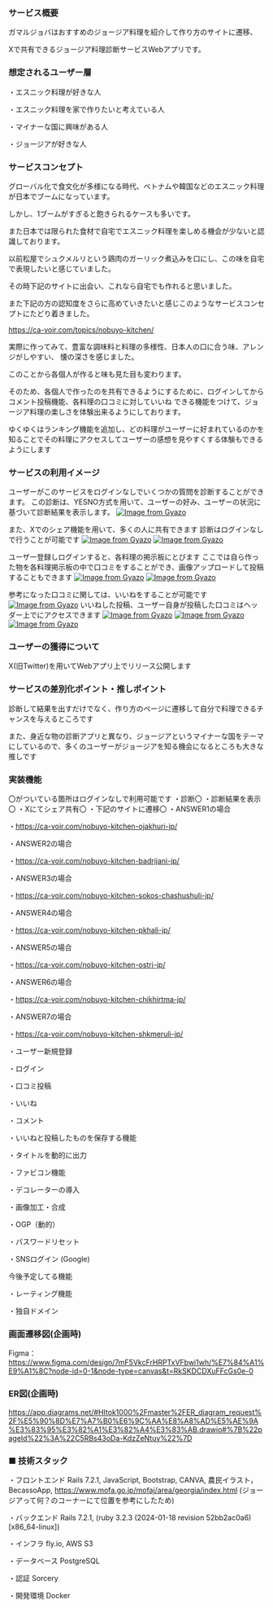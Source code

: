 ### サービス概要
ガマルジョバはおすすめのジョージア料理を紹介して作り方のサイトに遷移、

Xで共有できるジョージア料理診断サービスWebアプリです。

### 想定されるユーザー層

・エスニック料理が好きな人

・エスニック料理を家で作りたいと考えている人

・マイナーな国に興味がある人

・ジョージアが好きな人

### サービスコンセプト

グローバル化で食文化が多様になる時代、ベトナムや韓国などのエスニック料理が日本でブームになっています。

しかし、1ブームがすぎると飽きられるケースも多いです。

また日本では限られた食材で自宅でエスニック料理を楽しめる機会が少ないと認識しております。

以前松屋でシュクメルリという鶏肉のガーリック煮込みを口にし、この味を自宅で表現したいと感じていました。

その時下記のサイトに出会い、これなら自宅でも作れると思いました。

また下記の方の認知度をさらに高めていきたいと感じこのようなサービスコンセプトにたどり着きました。

https://ca-voir.com/topics/nobuyo-kitchen/

実際に作ってみて、豊富な調味料と料理の多様性、日本人の口に合う味、アレンジがしやすい、 懐の深さを感じました。

このことから各個人が作ると味も見た目も変わります。

そのため、各個人で作ったのを共有できるようにするために、ログインしてからコメント投稿機能、各料理の口コミに対していいね
できる機能をつけて、ジョージア料理の楽しさを体験出来るようにしております。

ゆくゆくはランキング機能を追加し、どの料理がユーザーに好まれているのかを知ることでその料理にアクセスしてユーザーの感想を見やすくする体験もできるようにします

### サービスの利用イメージ
ユーザーがこのサービスをログインなしでいくつかの質問を診断することができます。
この診断は、YESNO方式を用いて、ユーザーの好み、ユーザーの状況に基づいて診断結果を表示します。
[![Image from Gyazo](https://i.gyazo.com/3339a039f1563f078ea806471012d485.gif)](https://gyazo.com/3339a039f1563f078ea806471012d485)

また、Xでのシェア機能を用いて、多くの人に共有できます
診断はログインなしで行うことが可能です
[![Image from Gyazo](https://i.gyazo.com/83bb1efaefd19f8813169d4d5f678757.gif)](https://gyazo.com/83bb1efaefd19f8813169d4d5f678757)
[![Image from Gyazo](https://i.gyazo.com/b6a9c0dc1d5fcd140b71b63d5bf7cb6f.png)](https://gyazo.com/b6a9c0dc1d5fcd140b71b63d5bf7cb6f)

ユーザー登録しログインすると、各料理の掲示板にとびます
ここでは自ら作った物を各料理掲示板の中で口コミをすることができ、画像アップロードして投稿することもできます
[![Image from Gyazo](https://i.gyazo.com/11f45f3e97cb003c18e01210e20a79f9.gif)](https://gyazo.com/11f45f3e97cb003c18e01210e20a79f9)
[![Image from Gyazo](https://i.gyazo.com/6a9a9217eabe91c8fe1a611db20c889d.gif)](https://gyazo.com/6a9a9217eabe91c8fe1a611db20c889d)

参考になった口コミに関しては、いいねをすることが可能です
[![Image from Gyazo](https://i.gyazo.com/ba7ad6ff702ba32346365971995d4064.gif)](https://gyazo.com/ba7ad6ff702ba32346365971995d4064)
いいねした投稿、ユーザー自身が投稿した口コミはヘッダー上でにアクセスできます
[![Image from Gyazo](https://i.gyazo.com/ba7ad6ff702ba32346365971995d4064.gif)](https://gyazo.com/ba7ad6ff702ba32346365971995d4064)
[![Image from Gyazo](https://i.gyazo.com/7789a37b7e2ca81815b0dc2612857352.gif)](https://gyazo.com/7789a37b7e2ca81815b0dc2612857352)
[![Image from Gyazo](https://i.gyazo.com/fb38d2740504111a38a1782d7b35f90c.gif)](https://gyazo.com/fb38d2740504111a38a1782d7b35f90c)

### ユーザーの獲得について
X(旧Twitter)を用いてWebアプリ上でリリース公開します


### サービスの差別化ポイント・推しポイント
診断して結果を出すだけでなく、作り方のページに遷移して自分で料理できるチャンスを与えるところです

また、身近な物の診断アプリと異なり、ジョージアというマイナーな国をテーマにしているので、多くのユーザーがジョージアを知る機会になるところも大きな推しです

### 実装機能
〇がついている箇所はログインなしで利用可能です
・診断〇
・診断結果を表示〇
・Xにてシェア共有〇
・下記のサイトに遷移〇
・ANSWER1の場合

・https://ca-voir.com/nobuyo-kitchen-ojakhuri-jp/

・ANSWER2の場合

・https://ca-voir.com/nobuyo-kitchen-badrijani-jp/

・ANSWER3の場合

・https://ca-voir.com/nobuyo-kitchen-sokos-chashushuli-jp/

・ANSWER4の場合

・https://ca-voir.com/nobuyo-kitchen-pkhali-jp/

・ANSWER5の場合

・https://ca-voir.com/nobuyo-kitchen-ostri-jp/

・ANSWER6の場合

・https://ca-voir.com/nobuyo-kitchen-chikhirtma-jp/

・ANSWER7の場合

・https://ca-voir.com/nobuyo-kitchen-shkmeruli-jp/

・ユーザー新規登録

・ログイン

・口コミ投稿

・いいね

・コメント

・いいねと投稿したものを保存する機能

・タイトルを動的に出力

・ファビコン機能

・デコレーターの導入

・画像加工・合成

・OGP（動的）

・パスワードリセット

・SNSログイン (Google)

今後予定してる機能

・レーティング機能

・独自ドメイン



### 画面遷移図(企画時)
Figma：https://www.figma.com/design/7mF5VkcFrHRPTxVFbwi1wh/%E7%84%A1%E9%A1%8C?node-id=0-1&node-type=canvas&t=RkSKDCDXuFFcGs0e-0

### ER図(企画時)
https://app.diagrams.net/#HItok1000%2Fmaster%2FER_diagram_request%2F%E5%90%8D%E7%A7%B0%E6%9C%AA%E8%A8%AD%E5%AE%9A%E3%83%95%E3%82%A1%E3%82%A4%E3%83%AB.drawio#%7B%22pageId%22%3A%22C5RBs43oDa-KdzZeNtuy%22%7D

### ■ 技術スタック
・フロントエンド	Rails 7.2.1, JavaScript, Bootstrap, CANVA, 農民イラスト，BecassoApp, 
https://www.mofa.go.jp/mofaj/area/georgia/index.html (ジョージアって何？のコーナーにて位置を参考にしたため)

・バックエンド	Rails 7.2.1, (ruby 3.2.3 (2024-01-18 revision 52bb2ac0a6) [x86_64-linux])

・インフラ	fly.io, AWS S3

・データベース	PostgreSQL

・認証	Sorcery

・開発環境	Docker

